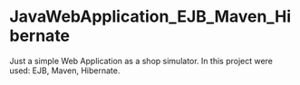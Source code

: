 # JavaWebApplication_EJB_Maven_Hibernate

Just a simple Web Application as a shop simulator.
In this project were used: EJB, Maven, Hibernate.
